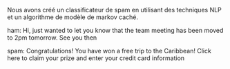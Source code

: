 Nous avons créé un classificateur de spam en utilisant des techniques NLP et un algorithme de modèle de markov caché.

ham: Hi, just wanted to let you know that the team meeting has been moved to 2pm tomorrow. See you then

spam: Congratulations! You have won a free trip to the Caribbean! Click here to claim your prize and enter your credit card information


